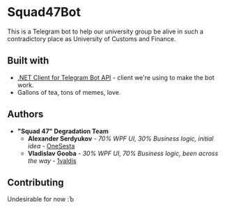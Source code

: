 # Squad47Bot

This is a Telegram bot to help our university group be alive in such a contradictory place as University of Customs and Finance.

## Built with
* [.NET Client for Telegram Bot API](https://github.com/TelegramBots/telegram.bot) - client we're using to make the bot work.
* Gallons of tea, tons of memes, love.

## Authors
* **"Squad 47" Degradation Team**
  * **Alexander Serdyukov** - *70% WPF UI, 30% Business logic, initial idea* - [OneSesta](https://github.com/OneSesta)
  * **Vladislav Gooba** - *30% WPF UI, 70% Business logic, been across the way* - [1valdis](https://github.com/1valdis)

## Contributing
Undesirable for now :Ъ
